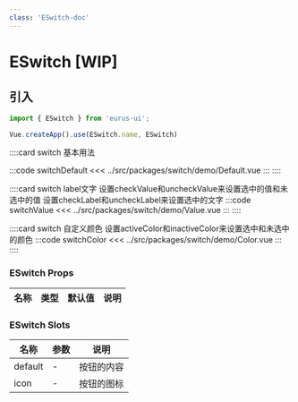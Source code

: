 ```yaml
---
class: 'ESwitch-doc'
---
```

# ESwitch [WIP]

## 引入

```javascript
import { ESwitch } from 'eurus-ui';

Vue.createApp().use(ESwitch.name, ESwitch)
```
::::card switch 基本用法

:::code switchDefault
<<< ../src/packages/switch/demo/Default.vue
:::
::::

::::card switch label文字
设置checkValue和uncheckValue来设置选中的值和未选中的值
设置checkLabel和uncheckLabel来设置选中的文字
:::code switchValue
<<< ../src/packages/switch/demo/Value.vue
:::
::::

::::card switch 自定义颜色
设置activeColor和inactiveColor来设置选中和未选中的颜色
:::code switchColor
<<< ../src/packages/switch/demo/Color.vue
:::
::::
### ESwitch Props

| 名称 | 类型 | 默认值 | 说明 |
| --- | --- | --- | --- |



###  ESwitch Slots

| 名称    | 参数 | 说明       |
| ------- | ---- | ---------- |
| default | -    | 按钮的内容 |
| icon    | -    | 按钮的图标 |
